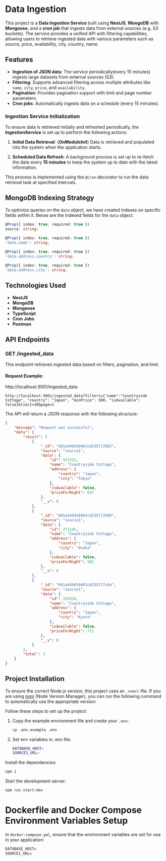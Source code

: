 # Data Ingestion

This project is a **Data Ingestion Service** built using **NestJS**, **MongoDB** with **Mongoose**, and a **cron job** that ingests data from external sources (e.g. S3 buckets). The service provides a unified API with filtering capabilities, allowing users to retrieve ingested data with various parameters such as source, price, availability, city, country, name.

## Features
- **Ingestion of JSON data**: The service periodically(every 15 minutes) ingests large datasets from external sources (S3).
- **Filtering**: Supports advanced filtering across multiple attributes like `name`, `city`, `price`, and `availability`.
- **Pagination**: Provides pagination support with limit and page number parameters.
- **Cron jobs**: Automatically ingests data on a schedule (every 15 minutes).

### Ingestion Service Initialization

To ensure data is retrieved initially and refreshed periodically, the **IngestionService** is set up to perform the following actions:

1. **Initial Data Retrieval**: (***OnModuleInit***)  Data is retrieved and populated into the system when the application starts.

2. **Scheduled Data Refresh**: A background process is set up to re-fetch the data every **15 minutes** to keep the system up to date with the latest information.

This process is implemented using the `@Cron` decorator to run the data retrieval task at specified intervals.


## MongoDB Indexing Strategy
To optimize queries on the `data` object, we have created indexes on specific fields within it. Below are the indexed fields for the `data` object:

```ts
@Prop({ index: true, required: true })
source: string;
    
@Prop({ index: true, required: true })
'data.name': string;

@Prop({ index: true, required: true })
'data.address.country': string;

@Prop({ index: true, required: true })
'data.address.city': string;
```
## Technologies Used
- **NestJS**
- **MongoDB**
- **Mongoose**
- **TypeScript**
- **Cron Jobs**
- **Postman**

## API Endpoints

### **GET** /ingested_data

This endpoint retrieves ingested data based on filters, pagination, and limit.

#### Request Example: 
http://localhost:3001/ingested_data
```http
http://localhost:3001/ingested_data?filters={"name":"Countryside Cottage", "country": "Japan", "minPrice": 500, "isAvailable": false}&limit=10&page=1
```
The API will return a JSON response with the following structure:

```json
{
    "message": "Request was successful",
    "data": {
        "result": [
            {
                "_id": "681a449d10463cd235717b02",
                "source": "source1",
                "data": {
                    "id": 923322,
                    "name": "Countryside Cottage",
                    "address": {
                        "country": "Japan",
                        "city": "Tokyo"
                    },
                    "isAvailable": false,
                    "priceForNight": 637
                },
                "__v": 0
            },
            {
                "_id": "681a449d10463cd235717b98",
                "source": "source1",
                "data": {
                    "id": 271145,
                    "name": "Countryside Cottage",
                    "address": {
                        "country": "Japan",
                        "city": "Osaka"
                    },
                    "isAvailable": false,
                    "priceForNight": 582
                },
                "__v": 0
            },
            {
                "_id": "681a449d10463cd235717c9a",
                "source": "source1",
                "data": {
                    "id": 335616,
                    "name": "Countryside Cottage",
                    "address": {
                        "country": "Japan",
                        "city": "Kyoto"
                    },
                    "isAvailable": false,
                    "priceForNight": 711
                },
                "__v": 0
            }
        ],
        "total": 3
    }
}
```


## Project Installation

To ensure the correct Node.js version, this project uses an `.nvmrc` file. If you are using [nvm](https://github.com/nvm-sh/nvm) (Node Version Manager), you can run the following command to automatically use the appropriate version:

Follow these steps to set up the project:

1. Copy the example environment file and create your `.env`:

   ```sh
   cp .env.example .env
2. Set env variables in .env file:
    ```sh
    DATABASE_HOST=
    SOURCE1_URL=
    ```
Install the dependencies:

```sh
npm i
```
Start the development server:

```sh
npm run start:dev
```

# Dockerfile and Docker Compose Environment Variables Setup

In `docker-compose.yml`, ensure that the environment variables are set for use in your application:

```Dockerfile
DATABASE_HOST=
SOURCE1_URL=
```
